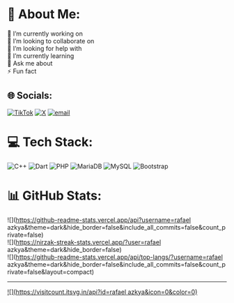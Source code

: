 # 💫 About Me:
🔭 I’m currently working on<br>👯 I’m looking to collaborate on<br>🤝 I’m looking for help with<br>🌱 I’m currently learning<br>💬 Ask me about<br>⚡ Fun fact


## 🌐 Socials:
[![TikTok](https://img.shields.io/badge/TikTok-%23000000.svg?logo=TikTok&logoColor=white)](https://tiktok.com/@fafa) [![X](https://img.shields.io/badge/X-black.svg?logo=X&logoColor=white)](https://x.com/rafaa) [![email](https://img.shields.io/badge/Email-D14836?logo=gmail&logoColor=white)](mailto:rafaelazkya14@gmail.com) 

# 💻 Tech Stack:
![C++](https://img.shields.io/badge/c++-%2300599C.svg?style=for-the-badge&logo=c%2B%2B&logoColor=white) ![Dart](https://img.shields.io/badge/dart-%230175C2.svg?style=for-the-badge&logo=dart&logoColor=white) ![PHP](https://img.shields.io/badge/php-%23777BB4.svg?style=for-the-badge&logo=php&logoColor=white) ![MariaDB](https://img.shields.io/badge/MariaDB-003545?style=for-the-badge&logo=mariadb&logoColor=white) ![MySQL](https://img.shields.io/badge/mysql-4479A1.svg?style=for-the-badge&logo=mysql&logoColor=white) ![Bootstrap](https://img.shields.io/badge/bootstrap-%238511FA.svg?style=for-the-badge&logo=bootstrap&logoColor=white)
# 📊 GitHub Stats:
![](https://github-readme-stats.vercel.app/api?username=rafael azkya&theme=dark&hide_border=false&include_all_commits=false&count_private=false)<br/>
![](https://nirzak-streak-stats.vercel.app/?user=rafael azkya&theme=dark&hide_border=false)<br/>
![](https://github-readme-stats.vercel.app/api/top-langs/?username=rafael azkya&theme=dark&hide_border=false&include_all_commits=false&count_private=false&layout=compact)

---
[![](https://visitcount.itsvg.in/api?id=rafael azkya&icon=0&color=0)](https://visitcount.itsvg.in)

<!-- Proudly created with GPRM ( https://gprm.itsvg.in ) -->
